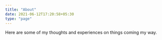 ```yaml
---
title: "About"
date: 2021-06-12T17:20:58+05:30
type: "page"
---
```


Here are some of my thoughts and experiences on things coming my way.
